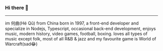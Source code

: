 ### Hi there 👋

***

im 何曲(Hé Qǔ) from China born in 1997, a front-end developer and specialize in Nodejs, Typescript, occasional back-end development, enjoys music, modern history, video games, football, boxing. loves all types of music except folk, most of all R&B & jazz and my favourite game is World of Warcraft(sad😂)
